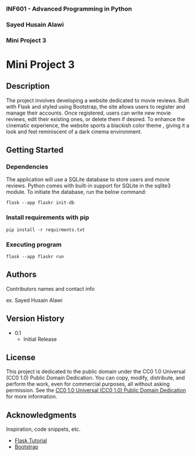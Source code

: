 ### INF601 - Advanced Programming in Python
### Sayed Husain Alawi
### Mini Project 3


# Mini Project 3

## Description

The project involves developing a website dedicated to movie reviews. Built with Flask and styled using Bootstrap, the 
site allows users to register and manage their accounts. Once registered, users can write new movie reviews, edit their 
existing ones, or delete them if desired. To enhance the cinematic experience, the website sports a blackish color theme
, giving it a look and feel reminiscent of a dark cinema environment.

## Getting Started

### Dependencies
The application will use a SQLite database to store users and movie reviews. Python comes with built-in support for 
SQLite in the sqlite3 module. To initiate the database, run the below command:

```
flask --app flaskr init-db
```

### Install requirements with pip

```
pip install -r requirments.txt
```

### Executing program

```
flask --app flaskr run
```

## Authors

Contributors names and contact info

ex. Sayed Husain Alawi

## Version History

* 0.1
    * Initial Release

## License

This project is dedicated to the public domain under the CC0 1.0 Universal (CC0 1.0) Public Domain Dedication. You can 
copy, modify, distribute, and perform the work, even for commercial purposes, all without asking permission. 
See the [CC0 1.0 Universal (CC0 1.0) Public Domain Dedication](https://creativecommons.org/publicdomain/zero/1.0/) 
for more information.

## Acknowledgments

Inspiration, code snippets, etc.
* [Flask Tutorial](https://flask.palletsprojects.com/en/3.0.x/tutorial/)
* [Bootstrap](https://getbootstrap.com/)
